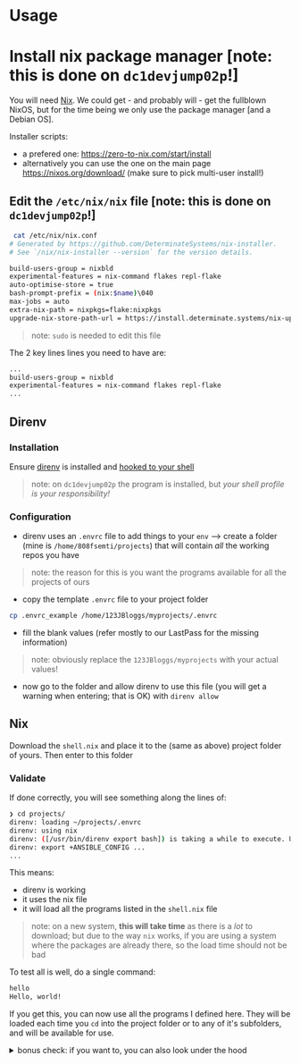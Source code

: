 # Usage

# Install nix package manager [note: this is done on `dc1devjump02p`!]

You will need [Nix](https://nixos.org/download/).
We could get - and probably will - get the fullblown NixOS, but for the time being we only use the package manager [and a Debian OS].

Installer scripts:

- a prefered one: <https://zero-to-nix.com/start/install>
- alternatively you can use the one on the main page <https://nixos.org/download/> (make sure to pick multi-user install!)

## Edit the `/etc/nix/nix` file [note: this is done on `dc1devjump02p`!]

```sh
 cat /etc/nix/nix.conf 
# Generated by https://github.com/DeterminateSystems/nix-installer.
# See `/nix/nix-installer --version` for the version details.

build-users-group = nixbld
experimental-features = nix-command flakes repl-flake
auto-optimise-store = true
bash-prompt-prefix = (nix:$name)\040
max-jobs = auto
extra-nix-path = nixpkgs=flake:nixpkgs
upgrade-nix-store-path-url = https://install.determinate.systems/nix-upgrade/stable/universal
```
> note: `sudo` is needed to edit this file

The 2 key lines lines you need to have are:

```sh
...
build-users-group = nixbld
experimental-features = nix-command flakes repl-flake
...
```

## Direnv

### Installation

Ensure [direnv](https://direnv.net/) is installed and [hooked to your shell](https://direnv.net/docs/hook.html)

> note: on `dc1devjump02p` the program is installed, but _your shell profile is your responsibility!_

### Configuration

- direnv uses an `.envrc` file to add things to your `env` --> create a folder (mine is `/home/808fsemti/projects`) that will contain _all_ the working repos you have

> note: the reason for this is you want the programs available for all the projects of ours

- copy the template `.envrc` file to your project folder

```sh
cp .envrc_example /home/123JBloggs/myprojects/.envrc
```
- fill the blank values (refer mostly to our LastPass for the missing information)

> note: obviously replace the `123JBloggs/myprojects` with your actual values!

- now go to the folder and allow direnv to use this file (you will get a warning when entering; that is OK) with `direnv allow`

## Nix

Download the `shell.nix` and place it to the (same as above) project folder of yours. Then enter to this folder

### Validate

If done correctly, you will see something along the lines of:

```sh
❯ cd projects/
direnv: loading ~/projects/.envrc
direnv: using nix
direnv: ([/usr/bin/direnv export bash]) is taking a while to execute. Use CTRL-C to give up.
direnv: export +ANSIBLE_CONFIG ...
...
```

This means:
- direnv is working
- it uses the nix file 
- it will load all the programs listed in the `shell.nix` file

> note: on a new system, **this will take time** as there is a _lot_ to download; but due to the way `nix` works, if you are using a system where the packages are already there, so the load time should not be bad

To test all is well, do a single command:

```sh
hello
Hello, world!
```

If you get this, you can now use all the programs I defined here. They will be loaded each time you `cd` into the project folder or to any of it's subfolders, and will be available for use.

<details>
  <summary>bonus check: if you want to, you can also look under the hood</summary>

```sh
808fsemti in 🌐 dc1devjump02p in ~/projects via ❄️  impure (nix-shell) on ☁️  fsemti@sportinggroup.co.uk took 17s
❯ which packer
/nix/store/f93hg0kc069kqzqd24mrrx92midnpbiw-packer-1.10.3/bin/packer

808fsemti in 🌐 dc1devjump02p in ~/projects via ❄️  impure (nix-shell) on ☁️  fsemti@sportinggroup.co.uk
❯ which ansible
/nix/store/pzfspr5w3ii79apxq26xx4pcj5jv765l-python3.11-ansible-core-2.16.5/bin/ansible
```

- as you can see, `nix` makes you use a program that is in the `nix store` (you can read up on this if you like)
- the program is symlinked to the store path
- an actually installed program is in `/bin` folders, ie.

```sh
❯ which direnv
/usr/bin/direnv
```

- however, the programs defined in the `shell.nix` are only available in the folder you put it and it's children
- if you leave the folder, the nix-programs wont be available for you (but the ones in `/bin` willbe)

```sh
808fsemti in 🌐 dc1devjump02p in ~/projects via ❄️  impure (nix-shell) on ☁️  fsemti@sportinggroup.co.uk
❯ pwd
/home/808fsemti/projects

808fsemti in 🌐 dc1devjump02p in ~/projects via ❄️  impure (nix-shell) on ☁️  fsemti@sportinggroup.co.uk
❯ which packer
/nix/store/f93hg0kc069kqzqd24mrrx92midnpbiw-packer-1.10.3/bin/packer

808fsemti in 🌐 dc1devjump02p in ~/projects via ❄️  impure (nix-shell) on ☁️  fsemti@sportinggroup.co.uk
❯ which direnv
/usr/bin/direnv

808fsemti in 🌐 dc1devjump02p in ~/projects via ❄️  impure (nix-shell) on ☁️  fsemti@sportinggroup.co.uk
❯ cd ..
direnv: unloading

808fsemti in 🌐 dc1devjump02p in ~ on ☁️  fsemti@sportinggroup.co.uk
❯ which packer

808fsemti in 🌐 dc1devjump02p in ~ on ☁️  fsemti@sportinggroup.co.uk
❯ which direnv
/usr/bin/direnv
```

> note: notice that above, Packer is not known to the system once you are folder above the project folder!

</details>





